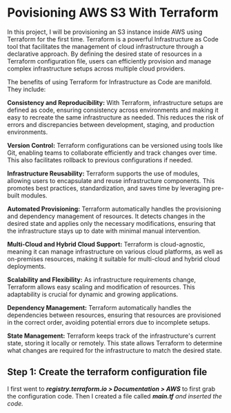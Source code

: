 # Povisioning AWS S3 With Terraform
In this project, I will be provisioning an S3 instance inside AWS using Terraform for the first time. Terraform is a powerful Infrastructure as Code tool that facilitates the management of cloud infrastructure through a declarative approach. By defining the desired state of resources in a Terraform configuration file, users can efficiently provision and manage complex infrastructure setups across multiple cloud providers.

The benefits of using Terraform for Infrastructure as Code are manifold. They include:

<b>Consistency and Reproducibility:</b> With Terraform, infrastructure setups are defined as code, ensuring consistency across environments and making it easy to recreate the same infrastructure as needed. This reduces the risk of errors and discrepancies between development, staging, and production environments.

<b>Version Control:</b> Terraform configurations can be versioned using tools like Git, enabling teams to collaborate efficiently and track changes over time. This also facilitates rollback to previous configurations if needed.

<b>Infrastructure Reusability:</b> Terraform supports the use of modules, allowing users to encapsulate and reuse infrastructure components. This promotes best practices, standardization, and saves time by leveraging pre-built modules.

<b>Automated Provisioning:</b> Terraform automatically handles the provisioning and dependency management of resources. It detects changes in the desired state and applies only the necessary modifications, ensuring that the infrastructure stays up to date with minimal manual intervention.

<b>Multi-Cloud and Hybrid Cloud Support:</b> Terraform is cloud-agnostic, meaning it can manage infrastructure on various cloud platforms, as well as on-premises resources, making it suitable for multi-cloud and hybrid cloud deployments.

<b>Scalability and Flexibility:</b> As infrastructure requirements change, Terraform allows easy scaling and modification of resources. This adaptability is crucial for dynamic and growing applications.

<b>Dependency Management:</b> Terraform automatically handles the dependencies between resources, ensuring that resources are provisioned in the correct order, avoiding potential errors due to incomplete setups.

<b>State Management:</b> Terraform keeps track of the infrastructure's current state, storing it locally or remotely. This state allows Terraform to determine what changes are required for the infrastructure to match the desired state.
## Step 1: Create the terraform configuration file
I first went to <b><i>registry.terraform.io > Documentation > AWS</b></i> to first grab the configuration code. Then I created a file called <b><i>main.tf<i/></b> and inserted the code. 
